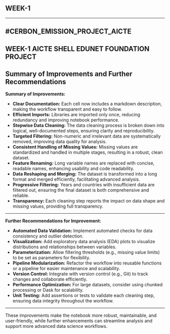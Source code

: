 ## WEEK-1
---
#CERBON_EMISSION_PROJECT_AICTE
---
**WEEK-1 AICTE SHELL EDUNET FOUNDATION PROJECT**
---
## Summary of Improvements and Further Recommendations

**Summary of Improvements:**

- **Clear Documentation:** Each cell now includes a markdown description, making the workflow transparent and easy to follow.
- **Efficient Imports:** Libraries are imported only once, reducing redundancy and improving notebook performance.
- **Stepwise Data Cleaning:** The data cleaning process is broken down into logical, well-documented steps, ensuring clarity and reproducibility.
- **Targeted Filtering:** Non-numeric and irrelevant data are systematically removed, improving data quality for analysis.
- **Consistent Handling of Missing Values:** Missing values are standardized and handled in multiple stages, resulting in a robust, clean dataset.
- **Feature Renaming:** Long variable names are replaced with concise, readable names, enhancing usability and code readability.
- **Data Reshaping and Merging:** The dataset is transformed into a long format and merged efficiently, facilitating advanced analysis.
- **Progressive Filtering:** Years and countries with insufficient data are filtered out, ensuring the final dataset is both comprehensive and reliable.
- **Transparency:** Each cleaning step reports the impact on data shape and missing values, providing full transparency.
---
**Further Recommendations for Improvement:**

- **Automated Data Validation:** Implement automated checks for data consistency and outlier detection.
- **Visualization:** Add exploratory data analysis (EDA) plots to visualize distributions and relationships between variables.
- **Parameterization:** Allow filtering thresholds (e.g., missing value limits) to be set as parameters for flexibility.
- **Pipeline Modularization:** Refactor the workflow into reusable functions or a pipeline for easier maintenance and scalability.
- **Version Control:** Integrate with version control (e.g., Git) to track changes and collaborate efficiently.
- **Performance Optimization:** For large datasets, consider using chunked processing or Dask for scalability.
- **Unit Testing:** Add assertions or tests to validate each cleaning step, ensuring data integrity throughout the workflow.
---
These improvements make the notebook more robust, maintainable, and user-friendly, while further enhancements can streamline analysis and support more advanced data science workflows.
